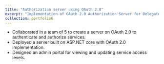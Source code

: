 ```yaml
---
title: "Authorization server using OAuth 2.0"
excerpt: "Implementation of OAuth 2.0 Authorization Server for Delegated Authorization of Resources.<br/><img src='/images/p_oauth.png' width=400 height=240>"
collection: portfolio6
---
```

* Collaborated in a team of 5 to create a server on OAuth 2.0 to authenticate and authorize services.
* Deployed a server built on ASP.NET core with OAuth 2.0 implementation.
* Designed an admin portal for viewing and updating service access levels.